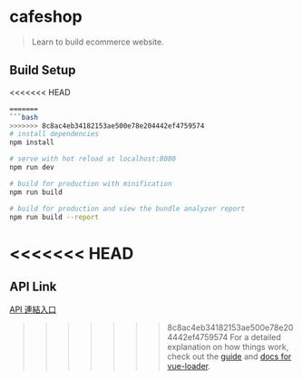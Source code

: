 # cafeshop

> Learn to build ecommerce website.

## Build Setup

<<<<<<< HEAD
``` bash
=======
```bash
>>>>>>> 8c8ac4eb34182153ae500e78e204442ef4759574
# install dependencies
npm install

# serve with hot reload at localhost:8080
npm run dev

# build for production with minification
npm run build

# build for production and view the bundle analyzer report
npm run build --report
```

<<<<<<< HEAD
=======
## API Link

[API 連結入口](https://github.com/hexschool/vue-course-api-wiki/wiki)

>>>>>>> 8c8ac4eb34182153ae500e78e204442ef4759574
For a detailed explanation on how things work, check out the [guide](http://vuejs-templates.github.io/webpack/) and [docs for vue-loader](http://vuejs.github.io/vue-loader).
